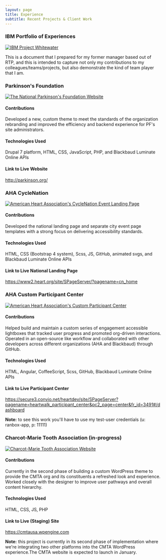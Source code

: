 ```yaml
---
layout: page
title: Experience
subtitle: Recent Projects & Client Work
---
```


<div class="project">
  <h3 class="project_title">IBM Portfolio of Experiences</h3>
  <a href="/assets/docs/Randy Tolentino - Software Front End Developer - IBM Portfolio of Experiences.pdf" target="blank"><img class="project_img" src="https://image.ibb.co/gj9qmp/portfolio_screenshot.png" alt="IBM Project Whitewater"></a>
  <p>This is a document that I prepared for my former manager based out of RTP, and this is intended to capture not only my contributions to my colleagues/teams/projects, but also demonstrate the kind of team player that I am.</p>
</div>

<div class="project">
  <h3 class="project_title">Parkinson's Foundation</h3>
  <a href="http://parkinson.org/" target="blank"><img class="project_img" src="https://image.ibb.co/igawRp/parkinsons_foundation_screenshot.png" alt="The National Parkinson's Foundation Website"></a>
  <h4 class="project_property">Contributions</h4>
  <p>Developed a new, custom theme to meet the standards of the organization rebranding and improved the efficiency and backend experience for PF's site administrators.</p>
  <h4 class="project_property">Technologies Used</h4>
  <p>Drupal 7 platform, HTML, CSS, JavaScript, PHP, and Blackbaud Luminate Online APIs</p>
  <h4 class="project_property">Link to Live Website</h4>
  <p><a href="http://parkinson.org/" target="blank">http://parkinson.org/</a></p>
</div>

<div class="project">
  <h3 class="project_title">AHA CycleNation</h3>
  <a href="https://www2.heart.org/site/SPageServer/?pagename=cn_home" target="blank"><img class="project_img" src="https://image.ibb.co/gbMECU/aha_cyclenation_screenshot.png" alt="American Heart Association's CycleNation Event Landing Page"></a>
  <h4 class="project_property">Contributions</h4>
  <p>Developed the national landing page and separate city event page templates with a strong focus on delivering accessibility standards.</p>
  <h4 class="project_property">Technologies Used</h4>
  <p>HTML, CSS (Bootstrap 4 system), Scss, JS, GitHub, animated svgs, and Blackbaud Luminate Online APIs</p>
  <h4 class="project_property">Link to Live National Landing Page</h4>
  <p><a href="https://www2.heart.org/site/SPageServer/?pagename=cn_home" target="blank">https://www2.heart.org/site/SPageServer/?pagename=cn_home</a></p>
</div>

<div class="project">
  <h3 class="project_title">AHA Custom Participant Center</h3>
  <a href="https://secure3.convio.net/heartdev/site/SPageServer?pagename=heartwalk_participant_center&pc2_page=center&pc2_page=center&fr_id=3491#/dashboard" target="blank"><img class="project_img" src="https://image.ibb.co/gWJ0mp/aha_pc_screenshot.png" alt="American Heart Association's Custom Participant Center"></a>
  <h4 class="project_property">Contributions</h4>
  <p>Helped build and maintain a custom series of engagement accessible lightboxes that tracked user progress and promoted org-driven interactions. Operated in an open-source like workflow and collaborated with other developers across different organizations (AHA and Blackbaud) through GitHub.</p>
  <h4 class="project_property">Technologies Used</h4>
  <p>HTML, Angular, CoffeeScript, Scss, GitHub, Blackbaud Luminate Online APIs</p>
  <h4 class="project_property">Link to Live Participant Center</h4>
  <p><a href="https://secure3.convio.net/heartdev/site/SPageServer?pagename=heartwalk_participant_center&pc2_page=center&pc2_page=center&fr_id=3491#/dashboard" target="blank">https://secure3.convio.net/heartdev/site/SPageServer?pagename=heartwalk_participant_center&pc2_page=center&fr_id=3491#/dashboard</a></p>
  <p class="project_note"><strong>Note:</strong> to see this work you'll have to use my test-user credentials (u: ranbox-app, p: 11111)</em></p>
</div>

<div class="project">
  <h3 class="project_title">Charcot-Marie Tooth Association (in-progress)</h3>
  <a href="https://cmtausa.wpengine.com" target="blank"><img class="project_img" src="https://image.ibb.co/eroNz9/cmta_screenshot.png" alt="Charcot-Marie Tooth Association Website"></a>
  <h4 class="project_property">Contributions</h4>
  <p>Currently in the second phase of building a custom WordPress theme to provide the CMTA org and its constituents a refreshed look and experience. Worked closely with the designer to improve user pathways and overall content hierarchy.</p>
  <h4 class="project_property">Technologies Used</h4>
  <p>HTML, CSS, JS, PHP</p>
  <h4 class="project_property">Link to Live (Staging) Site</h4>
  <p><a href="https://cmtausa.wpengine.com" target="blank">https://cmtausa.wpengine.com</a></p>
  <p class="project_note"><strong>Note:</strong> this project is currently in its second phase of implementation where we're integrating two other platforms into the CMTA WordPress experience.The CMTA website is expected to launch in January.</p>
</div>
